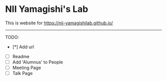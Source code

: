 # NII Yamagishi's Lab

This is website for https://nii-yamagishilab.github.io/


----
TODO:
- [*] Add url
- [ ] Readme
- [ ] Add 'Alumnus' to People
- [ ] Meeting Page
- [ ] Talk Page
